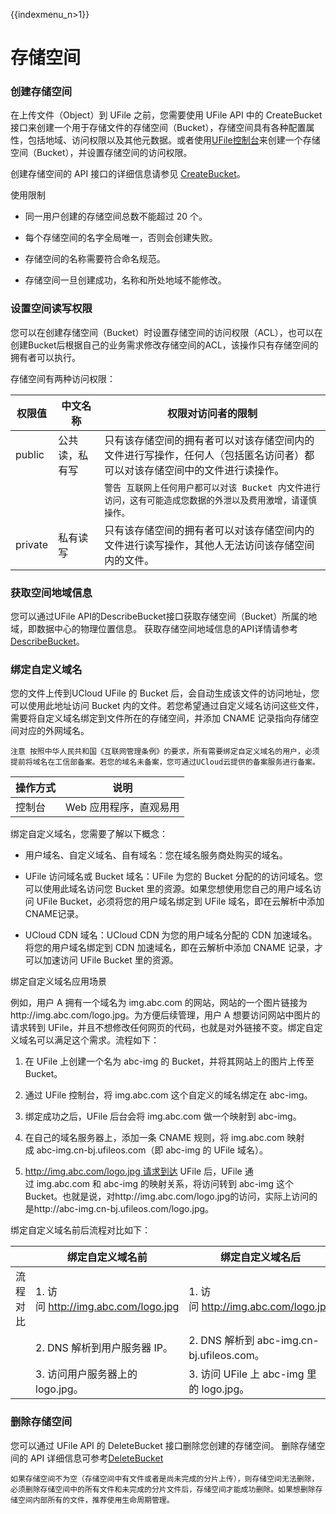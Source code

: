 {{indexmenu_n>1}}

# 存储空间

### 创建存储空间

在上传文件（Object）到 UFile 之前，您需要使用 UFile API 中的 CreateBucket 接口来创建一个用于存储文件的存储空间（Bucket），存储空间具有各种配置属性，包括地域、访问权限以及其他元数据。或者使用[UFile控制台](https://console.ucloud.cn/ufile/ufile)来创建一个存储空间（Bucket），并设置存储空间的访问权限。

创建存储空间的 API 接口的详细信息请参见 [CreateBucket](https://help.aliyun.com/document_detail/31959.html#reference-wdh-fj5-tdb)。

使用限制

- 同一用户创建的存储空间总数不能超过 20 个。

- 每个存储空间的名字全局唯一，否则会创建失败。

- 存储空间的名称需要符合命名规范。

- 存储空间一旦创建成功，名称和所处地域不能修改。


### 设置空间读写权限

您可以在创建存储空间（Bucket）时设置存储空间的访问权限（ACL），也可以在创建Bucket后根据自己的业务需求修改存储空间的ACL，该操作只有存储空间的拥有者可以执行。

存储空间有两种访问权限：

|权限值    |中文名称         |权限对访问者的限制 |
|--------- |---------------- |------------------------------------------------------------------------------------------------------------------------ |
|public    |公共读，私有写   |只有该存储空间的拥有者可以对该存储空间内的文件进行写操作，任何人（包括匿名访问者）都可以对该存储空间中的文件进行读操作。 |
|           |                  |`警告 互联网上任何用户都可以对该 Bucket 内文件进行访问，这有可能造成您数据的外泄以及费用激增，请谨慎操作。` |
|private   |私有读写         |只有该存储空间的拥有者可以对该存储空间内的文件进行读写操作，其他人无法访问该存储空间内的文件。|


### 获取空间地域信息

您可以通过UFile API的DescribeBucket接口获取存储空间（Bucket）所属的地域，即数据中心的物理位置信息。
获取存储空间地域信息的API详情请参考[DescribeBucket](https://docs.ucloud.cn/api/ufile-api/describe_bucket)。

### 绑定自定义域名

您的文件上传到UCloud UFile 的 Bucket 后，会自动生成该文件的访问地址，您可以使用此地址访问 Bucket 内的文件。若您希望通过自定义域名访问这些文件，需要将自定义域名绑定到文件所在的存储空间，并添加 CNAME 记录指向存储空间对应的外网域名。

    注意 按照中华人民共和国《互联网管理条例》的要求，所有需要绑定自定义域名的用户，必须提前将域名在工信部备案。若您的域名未备案，您可通过UCloud云提供的备案服务进行备案。

|操作方式   |说明 |
|---------- |------------------------ |
|控制台     |Web 应用程序，直观易用 |

绑定自定义域名，您需要了解以下概念：

- 用户域名、自定义域名、自有域名：您在域名服务商处购买的域名。

- UFile 访问域名或 Bucket 域名：UFile 为您的 Bucket 分配的的访问域名。您可以使用此域名访问您 Bucket 里的资源。如果您想使用您自己的用户域名访问 UFile Bucket，必须将您的用户域名绑定到 UFile 域名，即在云解析中添加CNAME记录。

- UCloud CDN 域名：UCloud CDN 为您的用户域名分配的 CDN 加速域名。将您的用户域名绑定到 CDN 加速域名，即在云解析中添加 CNAME 记录，才可以加速访问 UFile Bucket 里的资源。

绑定自定义域名应用场景

例如，用户 A 拥有一个域名为 img.abc.com 的网站，网站的一个图片链接为http://img.abc.com/logo.jpg。为方便后续管理，用户 A 想要访问网站中图片的请求转到 UFile，并且不想修改任何网页的代码，也就是对外链接不变。绑定自定义域名可以满足这个需求。流程如下：

1. 在 UFile 上创建一个名为 abc-img 的 Bucket，并将其网站上的图片上传至 Bucket。

2. 通过 UFile 控制台，将 img.abc.com 这个自定义的域名绑定在 abc-img。

3. 绑定成功之后，UFile 后台会将 img.abc.com 做一个映射到 abc-img。

4. 在自己的域名服务器上，添加一条 CNAME 规则，将 img.abc.com 映射成 abc-img.cn-bj.ufileos.com（即 abc-img 的 UFile 域名）。

5. http://img.abc.com/logo.jpg 请求到达 UFile 后，UFile 通过 img.abc.com 和 abc-img 的映射关系，将访问转到 abc-img 这个 Bucket。也就是说，对http://img.abc.com/logo.jpg的访问，实际上访问的是http://abc-img.cn-bj.ufileos.com/logo.jpg。

绑定自定义域名前后流程对比如下：

|            |绑定自定义域名前                         |绑定自定义域名后 |
| ---------- | ---------------------------------------- | -------------------------------------------- |
|流程对比   |1. 访问 http://img.abc.com/logo.jpg     |1. 访问 http://img.abc.com/logo.jpg |
|            |2. DNS 解析到用户服务器 IP。            |2. DNS 解析到 abc-img.cn-bj.ufileos.com。|
|            |3. 访问用户服务器上的logo.jpg。         |3. 访问 UFile 上 abc-img 里的 logo.jpg。|

### 删除存储空间

您可以通过 UFile API 的 DeleteBucket 接口删除您创建的存储空间。
删除存储空间的 API 详细信息可参考[DeleteBucket](https://docs.ucloud.cn/api/ufile-api/delete_bucket)

    如果存储空间不为空（存储空间中有文件或者是尚未完成的分片上传），则存储空间无法删除，必须删除存储空间中的所有文件和未完成的分片文件后，存储空间才能成功删除。如果想删除存储空间内部所有的文件，推荐使用生命周期管理。

